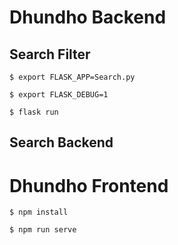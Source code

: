 # Dhundho Backend

## Search Filter

```
$ export FLASK_APP=Search.py
```
```
$ export FLASK_DEBUG=1
```
```
$ flask run
```

## Search Backend


# Dhundho Frontend
```
$ npm install
```
```
$ npm run serve
```


